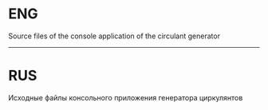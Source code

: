 # ENG    
Source files of the console application of the circulant generator        
     
***
# RUS       
Исходные файлы консольного приложения генератора циркулянтов      
